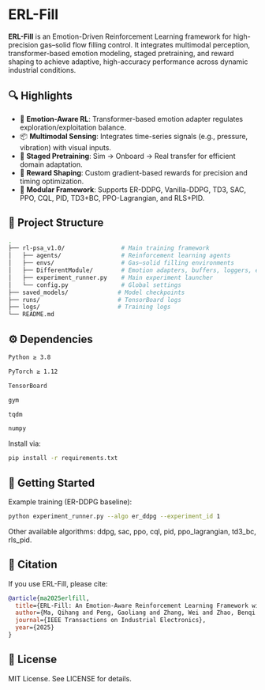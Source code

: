 # ERL-Fill

**ERL-Fill** is an Emotion-Driven Reinforcement Learning framework for high-precision gas–solid flow filling control. It integrates multimodal perception, transformer-based emotion modeling, staged pretraining, and reward shaping to achieve adaptive, high-accuracy performance across dynamic industrial conditions.

## 🔍 Highlights

- 🎯 **Emotion-Aware RL**: Transformer-based emotion adapter regulates exploration/exploitation balance.
- 📦 **Multimodal Sensing**: Integrates time-series signals (e.g., pressure, vibration) with visual inputs.
- 🧠 **Staged Pretraining**: Sim → Onboard → Real transfer for efficient domain adaptation.
- 🧮 **Reward Shaping**: Custom gradient-based rewards for precision and timing optimization.
- 🔧 **Modular Framework**: Supports ER-DDPG, Vanilla-DDPG, TD3, SAC, PPO, CQL, PID, TD3+BC, PPO-Lagrangian, and RLS+PID.

## 📁 Project Structure

```bash
.
├── rl-psa_v1.0/                # Main training framework
│   ├── agents/                 # Reinforcement learning agents
│   ├── envs/                   # Gas–solid filling environments
│   ├── DifferentModule/        # Emotion adapters, buffers, loggers, etc.
│   ├── experiment_runner.py    # Main experiment launcher
│   └── config.py               # Global settings
├── saved_models/              # Model checkpoints
├── runs/                      # TensorBoard logs
├── logs/                      # Training logs
└── README.md
```

## ⚙️ Dependencies

```bash
Python ≥ 3.8

PyTorch ≥ 1.12

TensorBoard

gym

tqdm

numpy
```

Install via:

```bash
pip install -r requirements.txt
```
## 🚀 Getting Started
Example training (ER-DDPG baseline):

```bash
python experiment_runner.py --algo er_ddpg --experiment_id 1
```
Other available algorithms: ddpg, sac, ppo, cql, pid, ppo_lagrangian, td3_bc, rls_pid.

## 📖 Citation
If you use ERL-Fill, please cite:

```bibtex
@article{ma2025erlfill,
  title={ERL-Fill: An Emotion-Aware Reinforcement Learning Framework with Staged Pretraining for Gas--Solid Flow Filling Control},
  author={Ma, Qihang and Peng, Gaoliang and Zhang, Wei and Zhao, Benqi and Chen, Zhao and Jin, Kang},
  journal={IEEE Transactions on Industrial Electronics},
  year={2025}
}
```
## 📄 License
MIT License. See LICENSE for details.